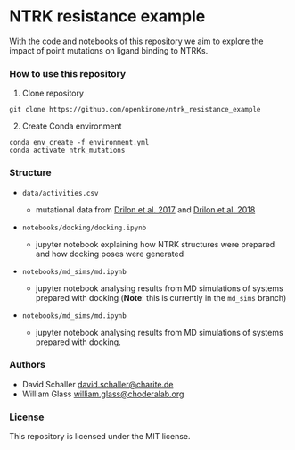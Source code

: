 # NTRK resistance example
With the code and notebooks of this repository we aim to explore the impact of point mutations on ligand binding to NTRKs.

### How to use this repository

1. Clone repository

`git clone https://github.com/openkinome/ntrk_resistance_example`

2. Create Conda environment
  
`conda env create -f environment.yml`  
`conda activate ntrk_mutations`

### Structure
- `data/activities.csv`
  - mutational data from [Drilon et al. 2017](https://www.doi.org/10.1158/2159-8290.CD-17-0507) and 
  [Drilon et al. 2018](https://www.doi.org/10.1158/2159-8290.CD-18-0484)
- `notebooks/docking/docking.ipynb`  
  - jupyter notebook explaining how NTRK structures were prepared and how docking poses were generated
- `notebooks/md_sims/md.ipynb`
  - jupyter notebook analysing results from MD simulations of systems prepared with docking (**Note**: this is currently in the `md_sims` branch)

- `notebooks/md_sims/md.ipynb`  
  - jupyter notebook analysing results from MD simulations of systems prepared with docking.



### Authors

- David Schaller <david.schaller@charite.de>
- William Glass <william.glass@choderalab.org>

### License
This repository is licensed under the MIT license.